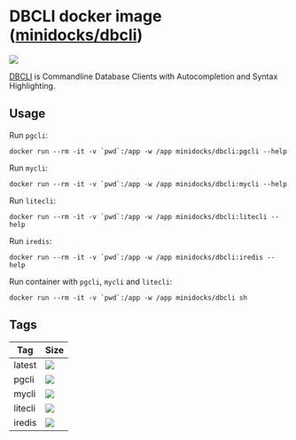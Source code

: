 DBCLI docker image ([minidocks/dbcli](https://hub.docker.com/r/minidocks/dbcli))
================================================================================

![](https://www.dbcli.com/images/avatar.png)

[DBCLI](https://www.dbcli.com/) is Commandline Database Clients with
Autocompletion and Syntax Highlighting.

Usage
-----

Run `pgcli`:

```shell
docker run --rm -it -v `pwd`:/app -w /app minidocks/dbcli:pgcli --help
```

Run `mycli`:

```shell
docker run --rm -it -v `pwd`:/app -w /app minidocks/dbcli:mycli --help
```

Run `litecli`:

```shell
docker run --rm -it -v `pwd`:/app -w /app minidocks/dbcli:litecli --help
```

Run `iredis`:

```shell
docker run --rm -it -v `pwd`:/app -w /app minidocks/dbcli:iredis --help
```

Run container with `pgcli`, `mycli` and `litecli`:

```shell
docker run --rm -it -v `pwd`:/app -w /app minidocks/dbcli sh
```

Tags
----

| Tag     | Size                                                                         |
|---------|------------------------------------------------------------------------------|
| latest  | ![](https://img.shields.io/docker/image-size/minidocks/dbcli/latest?style=flat-square&logo=docker&label=size)         |
| pgcli   | ![](https://img.shields.io/docker/image-size/minidocks/dbcli/pgcli?style=flat-square&logo=docker&label=size)   |
| mycli   | ![](https://img.shields.io/docker/image-size/minidocks/dbcli/mycli?style=flat-square&logo=docker&label=size)   |
| litecli | ![](https://img.shields.io/docker/image-size/minidocks/dbcli/litecli?style=flat-square&logo=docker&label=size) |
| iredis  | ![](https://img.shields.io/docker/image-size/minidocks/dbcli/iredis?style=flat-square&logo=docker&label=size)  |
